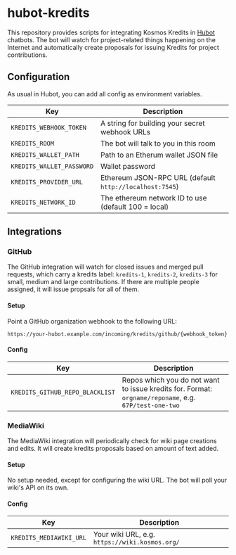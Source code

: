 # hubot-kredits

This repository provides scripts for integrating Kosmos Kredits in
[Hubot](http://hubot.github.com/) chatbots. The bot will watch for
project-related things happening on the Internet and automatically create
proposals for issuing Kredits for project contributions.

## Configuration

As usual in Hubot, you can add all config as environment variables.

| Key | Description |
| --- | --- |
| `KREDITS_WEBHOOK_TOKEN` | A string for building your secret webhook URLs |
| `KREDITS_ROOM` | The bot will talk to you in this room |
| `KREDITS_WALLET_PATH` | Path to an Etherum wallet JSON file |
| `KREDITS_WALLET_PASSWORD` | Wallet password |
| `KREDITS_PROVIDER_URL` | Ethereum JSON-RPC URL (default `http://localhost:7545`) |
| `KREDITS_NETWORK_ID` | The ethereum network ID to use (default 100 = local) |

## Integrations

### GitHub

The GitHub integration will watch for closed issues and merged pull requests,
which carry a kredits label: `kredits-1`, `kredits-2`, `kredits-3` for small,
medium and large contributions. If there are multiple people assigned, it will
issue propsals for all of them.

#### Setup

Point a GitHub organization webhook to the following URL:

    https://your-hubot.example.com/incoming/kredits/github/{webhook_token}

#### Config

| Key | Description |
| --- | --- |
| `KREDITS_GITHUB_REPO_BLACKLIST` | Repos which you do not want to issue kredits for. Format: `orgname/reponame`, e.g. `67P/test-one-two` |

### MediaWiki

The MediaWiki integration will periodically check for wiki page creations and
edits. It will create kredits proposals based on amount of text added.

#### Setup

No setup needed, except for configuring the wiki URL. The bot will poll your
wiki's API on its own.

#### Config

| Key | Description |
| --- | --- |
| `KREDITS_MEDIAWIKI_URL` | Your wiki URL, e.g. `https://wiki.kosmos.org/` |
